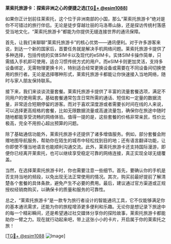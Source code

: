 **莱索托旅游卡：探索非洲之心的便捷之选[[TG💪+ @esim1088](https://t.me/s/esim1088)]**

如果你正计划前往莱索托，这个位于非洲南部的小国，那么“莱索托旅游卡”绝对是你不可错过的旅行伴侣。无论是徒步穿越壮丽的马洛蒂山脉，还是探访传统村落感受当地文化，“莱索托旅游卡”都能为你提供无缝连接世界的通讯保障。

首先，让我们来聊聊“莱索托旅游卡”的核心优势——通讯便利。对于许多游客来说，到达一个新的国家后，首要任务就是解决手机网络问题。莱索托旅游卡提供了多种选择，包括传统的实体SIM卡以及现代的eSIM卡。实体SIM卡操作简单，只需插入手机即可使用，适合习惯传统方式的用户。而eSIM卡则更加灵活，支持多设备绑定，无需物理更换卡片，特别适合经常更换设备或需要在不同设备间切换使用的旅行者。无论是选择哪种形式，莱索托旅游卡都能让你快速接入当地网络，随时与家人朋友保持联系。

接下来，我们来谈谈流量套餐。莱索托旅游卡提供了丰富的流量套餐选项，满足不同用户的使用需求。基础套餐通常包含日常所需的通话、短信和一定量的数据流量，非常适合短期停留的游客。而对于喜欢深度游或者需要长时间在线的人来说，可以选择更高规格的套餐，比如无限数据流量或高速流量包，确保你在旅途中随时随地都能享受流畅的网络体验。值得一提的是，这些套餐的价格非常亲民，性价比极高，完全不用担心超出预算的问题。

除了基础通信功能外，莱索托旅游卡还提供了诸多增值服务。例如，部分套餐会附赠地图导航服务，帮助你在陌生的城市中轻松找到目的地；还有语言翻译功能，让你即使不懂当地语言也能顺利沟通交流。此外，莱索托旅游卡还支持国际漫游，即便你已经离开莱索托，也可以继续享受稳定可靠的网络连接，真正实现全球无缝覆盖。

当然，在选择莱索托旅游卡时，你也需要注意一些细节。首先，要确认你的手机是否支持当地的频段，以免出现无法正常使用的情况。其次，购买前最好提前了解清楚各个套餐的具体条款，避免产生不必要的费用。最后，建议通过官方渠道或正规授权经销商购买，以确保卡的质量和服务的可靠性。

总之，“莱索托旅游卡”是一款专为旅行者设计的智能通讯工具，它不仅能够满足你的基本通讯需求，还能为你的旅程增添更多便利和乐趣。无论你是想记录下旅途中的每一个精彩瞬间，还是希望通过社交媒体分享你的探险故事，莱索托旅游卡都能助你一臂之力。现在就行动起来吧，带上这张小小的卡片，开启属于你的莱索托之旅！

[[TG💪+ @esim1088](https://t.me/s/esim1088) ![Image](https://i.postimg.cc/4NQfJmqS/Snipaste-2025-05-13-00-14-12.png)]
